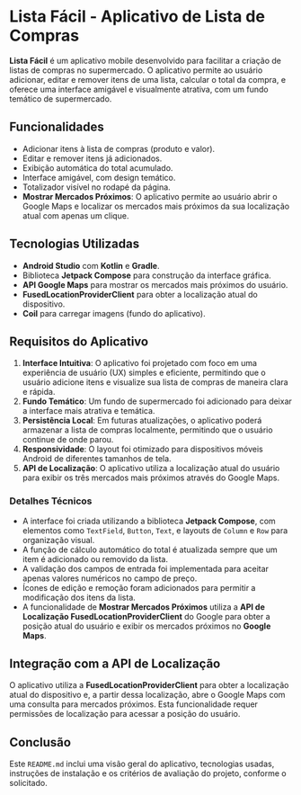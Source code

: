 # Lista Fácil - Aplicativo de Lista de Compras

**Lista Fácil** é um aplicativo mobile desenvolvido para facilitar a criação de listas de compras no supermercado. O aplicativo permite ao usuário adicionar, editar e remover itens de uma lista, calcular o total da compra, e oferece uma interface amigável e visualmente atrativa, com um fundo temático de supermercado.

## Funcionalidades

- Adicionar itens à lista de compras (produto e valor).
- Editar e remover itens já adicionados.
- Exibição automática do total acumulado.
- Interface amigável, com design temático.
- Totalizador visível no rodapé da página.
- **Mostrar Mercados Próximos**: O aplicativo permite ao usuário abrir o Google Maps e localizar os mercados mais próximos da sua localização atual com apenas um clique.

## Tecnologias Utilizadas

- **Android Studio** com **Kotlin** e **Gradle**.
- Biblioteca **Jetpack Compose** para construção da interface gráfica.
- **API Google Maps** para mostrar os mercados mais próximos do usuário.
- **FusedLocationProviderClient** para obter a localização atual do dispositivo.
- **Coil** para carregar imagens (fundo do aplicativo).

## Requisitos do Aplicativo

1. **Interface Intuitiva**: O aplicativo foi projetado com foco em uma experiência de usuário (UX) simples e eficiente, permitindo que o usuário adicione itens e visualize sua lista de compras de maneira clara e rápida.
2. **Fundo Temático**: Um fundo de supermercado foi adicionado para deixar a interface mais atrativa e temática.
3. **Persistência Local**: Em futuras atualizações, o aplicativo poderá armazenar a lista de compras localmente, permitindo que o usuário continue de onde parou.
4. **Responsividade**: O layout foi otimizado para dispositivos móveis Android de diferentes tamanhos de tela.
5. **API de Localização**: O aplicativo utiliza a localização atual do usuário para exibir os três mercados mais próximos através do Google Maps.

### Detalhes Técnicos

- A interface foi criada utilizando a biblioteca **Jetpack Compose**, com elementos como `TextField`, `Button`, `Text`, e layouts de `Column` e `Row` para organização visual.
- A função de cálculo automático do total é atualizada sempre que um item é adicionado ou removido da lista.
- A validação dos campos de entrada foi implementada para aceitar apenas valores numéricos no campo de preço.
- Ícones de edição e remoção foram adicionados para permitir a modificação dos itens da lista.
- A funcionalidade de **Mostrar Mercados Próximos** utiliza a **API de Localização FusedLocationProviderClient** do Google para obter a posição atual do usuário e exibir os mercados próximos no **Google Maps**.

## Integração com a API de Localização

O aplicativo utiliza a **FusedLocationProviderClient** para obter a localização atual do dispositivo e, a partir dessa localização, abre o Google Maps com uma consulta para mercados próximos. Esta funcionalidade requer permissões de localização para acessar a posição do usuário.

## Conclusão
Este `README.md` inclui uma visão geral do aplicativo, tecnologias usadas, instruções de instalação e os critérios de avaliação do projeto, conforme o solicitado.

